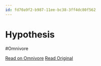 ```yaml
---
id: fd70a9f2-b987-11ee-bc38-3ff4dc80f562
---
```


# Hypothesis
#Omnivore

[Read on Omnivore](https://omnivore.app/me/hypothesis-18d33c2d05d)
[Read Original](https://hypothes.is/a/_0HgrrmAEe6GiYeCckvEWw)

